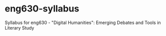 eng630-syllabus
===============

Syllabus for eng630 - "Digital Humanities": Emerging Debates and Tools in Literary Study

